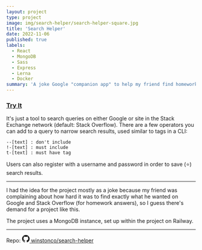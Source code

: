 ```yaml
---
layout: project
type: project
image: img/search-helper/search-helper-square.jpg
title: 'Search Helper'
date: 2022-11-06
published: true
labels:
  - React
  - MongoDB
  - Sass
  - Express
  - Lerna
  - Docker
summary: 'A joke Google "companion app" to help my friend find homework help online.'
---
```


### <a href="https://search-helper-production.up.railway.app/" target="_blank" style='text-decoration:underline'>Try It</a>

It's just a tool to search queries on either Google or site in the Stack Exchange network (default: Stack Overflow). There are a few operators you can add to a query to narrow search results, used similar to tags in a CLI:

```
--[text] : don't include
!-[text] : must include
t-[text] : must have tag
```

Users can also register with a username and password in order to save (:star:) search results.

---

I had the idea for the project mostly as a joke because my friend was complaining about how hard it was to find exactly what he wanted on Google and Stack Overflow (for homework answers), so I guess there's demand for a project like this.

The project uses a MongoDB instance, set up within the project on Railway.

---

Repo: <a href="https://github.com/winstonco/search-helper"><svg xmlns="http://www.w3.org/2000/svg" width="20" height="20" fill="currentColor" class="bi bi-github mx-1" viewBox="0 0 16 16"><path d="M8 0C3.58 0 0 3.58 0 8c0 3.54 2.29 6.53 5.47 7.59.4.07.55-.17.55-.38 0-.19-.01-.82-.01-1.49-2.01.37-2.53-.49-2.69-.94-.09-.23-.48-.94-.82-1.13-.28-.15-.68-.52-.01-.53.63-.01 1.08.58 1.23.82.72 1.21 1.87.87 2.33.66.07-.52.28-.87.51-1.07-1.78-.2-3.64-.89-3.64-3.95 0-.87.31-1.59.82-2.15-.08-.2-.36-1.02.08-2.12 0 0 .67-.21 2.2.82.64-.18 1.32-.27 2-.27.68 0 1.36.09 2 .27 1.53-1.04 2.2-.82 2.2-.82.44 1.1.16 1.92.08 2.12.51.56.82 1.27.82 2.15 0 3.07-1.87 3.75-3.65 3.95.29.25.54.73.54 1.48 0 1.07-.01 1.93-.01 2.2 0 .21.15.46.55.38A8.012 8.012 0 0 0 16 8c0-4.42-3.58-8-8-8z"></path></svg> winstonco/search-helper </a>
